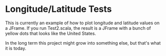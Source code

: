 Longitude/Latitude Tests
========================

This is currently an example of how to plot longitude and latitude values
on a JFrame. If you run Test2.scala, the result is a JFrame with a bunch
of yellow dots that looks like the United States.

In the long term this project might grow into something else, but that's
what it is today.
